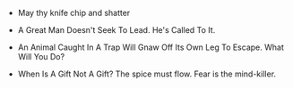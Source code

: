 - May thy knife chip and shatter

- A Great Man Doesn't Seek To Lead. He's Called To It.

- An Animal Caught In A Trap Will Gnaw Off Its Own Leg To Escape. What Will You Do?

- When Is A Gift Not A Gift?
The spice must flow.
Fear is the mind-killer.
